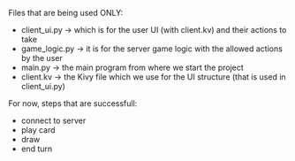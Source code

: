 Files that are being used ONLY:
- client_ui.py -> which is for the user UI (with client.kv) and their actions to take
- game_logic.py -> it is for the server game logic with the allowed actions by the user
- main.py -> the main program from where we start the project
- client.kv -> the Kivy file which we use for the UI structure (that is used in client_ui.py)

For now, steps that are successfull:
- connect to server
- play card
- draw
- end turn
